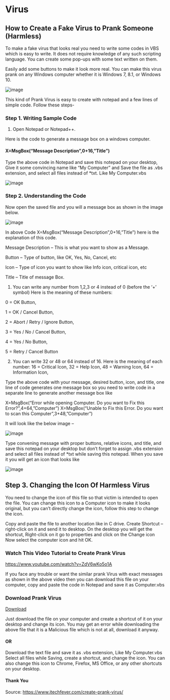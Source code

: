 # Virus

## How to Create a Fake Virus to Prank Someone (Harmless)

To make a fake virus that looks real you need to write some codes in VBS which is easy to write. It does not require knowledge of any such scripting language. You can create some pop-ups with some text written on them.

Easily add some buttons to make it look more real. You can make this virus prank on any Windows computer whether it is Windows 7, 8.1, or Windows 10.

![image](https://user-images.githubusercontent.com/63905783/130200407-2abe71e0-b864-4de1-8fe2-4d97f3d69b16.png)

This kind of Prank Virus is easy to create with notepad and a few lines of simple code. Follow these steps-

### Step 1. Writing Sample Code

1. Open Notepad or Notepad++.

Here is the code to generate a message box on a windows computer.

#### X=MsgBox(“Message Description”,0+16,”Title”)

Type the above code in Notepad and save this notepad on your desktop, Give it some convincing name like “My Computer” and Save the file as .vbs  extension, and select all files instead of *txt.  Like My Computer.vbs

![image](https://user-images.githubusercontent.com/63905783/130200505-7b09b4aa-28db-47f4-abd7-364486b122f8.png)

### Step 2. Understanding the Code

Now open the saved file and you will a message box as shown in the image below.

![image](https://user-images.githubusercontent.com/63905783/130200547-c8e782cf-dcda-4735-a797-29db5a470210.png)

In above Code  X=MsgBox(“Message Description”,0+16,”Title”)  here is the explanation of this code.

Message Description  – This is what you want to show as a Message.

Button – Type of button, like OK, Yes, No, Cancel, etc

Icon – Type of icon you want to show like Info icon, critical icon, etc

Title – Title of message Box.

1. You can write any number from 1,2,3 or 4 instead of 0 (before the ‘+’ symbol)
Here is the meaning of these numbers:

0 = OK Button,

1 = OK / Cancel Button,

2 = Abort / Retry / Ignore Button,

3 = Yes / No / Cancel Button,

4 = Yes / No Button,

5 = Retry / Cancel Button

2. You can write 32 or 48 or 64 instead of 16.
Here is the meaning of each number:
16 = Critical Icon,
32 = Help Icon,
48 = Warning Icon,
64 = Information Icon,

Type the above code with your message, desired button, icon, and title, one line of code generates one message box so you need to write code in a separate line to generate another message box like

X=MsgBox(“Error while opening Computer. Do you want to Fix this Error?”,4+64,”Computer”)
X=MsgBox(“Unable to Fix this Error. Do you want to scan this Computer”,3+48,”Computer”)

It will look like the below image –

![image](https://user-images.githubusercontent.com/63905783/130200666-e243a377-deb8-496a-a008-883bd4e20f1b.png)

Type convening message with proper buttons, relative icons, and title, and save this notepad on your desktop but don’t forget to assign .vbs extension and select all files instead of *txt while saving this notepad. When you save it you will get an icon that looks like 

![image](https://user-images.githubusercontent.com/63905783/130200702-0dbe93a6-15cd-477b-bd95-4cabc80570ce.png) 

## Step 3. Changing the Icon Of Harmless Virus

You need to change the icon of this file so that victim is intended to open the file. You can change this icon to a Computer icon to make it looks original, but you can’t directly change the icon, follow this step to change the icon.

Copy and paste the file to another location like in C drive.
Create Shortcut – right-click on it and send it to desktop.
On the desktop you will get the shortcut, Right-click on it go to properties and click on the Change icon Now select the computer icon and hit OK.

### Watch This Video Tutorial to Create Prank Virus

https://www.youtube.com/watch?v=ZdV6wKo5o1A

If you face any trouble or want the similar prank Virus with exact messages as shown in the above video then you can download this file on your computer, copy and paste the code in Notepad and save it as Computer.vbs

### Download Prank Virus
[Download](https://github.com/Chirag-Nahata/Virus/blob/main/code.txt)

Just download the file on your computer and create a shortcut of it on your desktop and change its icon. You may get an error while downloading the above file that it is a Malicious file which is not at all, download it anyway.

#### OR

Download the text file and save it as .vbs extension, Like My Computer.vbs Select all files while Saving, create a shortcut, and change the icon. You can also change this icon to Chrome, Firefox, MS Office, or any other shortcuts on your desktop.

#### Thank You

Source: https://www.itechfever.com/create-prank-virus/
